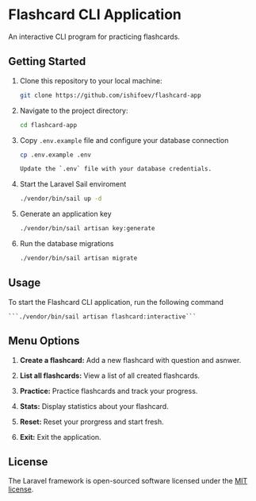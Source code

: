 # Flashcard CLI Application

An interactive CLI program for practicing flashcards.

## Getting Started

1. Clone this repository to your local machine:

   ```bash
   git clone https://github.com/ishifoev/flashcard-app

2. Navigate to the project directory:
 
   ```bash
   cd flashcard-app

3. Copy `.env.example` file and configure your database connection

    ```bash 
    cp .env.example .env

    Update the `.env` file with your database credentials. 

4. Start the Laravel Sail enviroment

    ```bash
    ./vendor/bin/sail up -d

5. Generate an application key

    ```bash
    ./vendor/bin/sail artisan key:generate

6. Run the database migrations
   
   ```bash
   ./vendor/bin/sail artisan migrate

## Usage

To start the Flashcard CLI application, run the following command

    ```./vendor/bin/sail artisan flashcard:interactive```

## Menu Options

1. **Create a flashcard:** Add a new flashcard with question and asnwer.

2. **List all flashcards:** View a list of all created flashcards.

3. **Practice:** Practice flashcards and track your progress.

4. **Stats:** Display statistics about your flashcard.

5. **Reset:** Reset your prorgress and start fresh.

6. **Exit:** Exit the application.

## License

The Laravel framework is open-sourced software licensed under the [MIT license](https://opensource.org/licenses/MIT).
